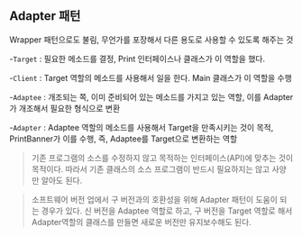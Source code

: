 ## Adapter 패턴

Wrapper 패턴으로도 불림, 무언가를 포장해서 다른 용도로 사용할 수 있도록 해주는 것

-`Target` : 필요한 메소드를 결정, Print 인터페이스나 클래스가 이 역할을 했다.

-`Client` : Target 역할의 메소드를 사용해서 일을 한다. Main 클래스가 이 역할을 수행

-`Adaptee` : 개조되는 쪽, 이미 준비되어 있는 메소드를 가지고 있는 역할, 이를 Adapter가 개조해서 필요한 형식으로 변환

-`Adapter` : Adaptee 역할의 메소드를 사용해서 Target을 만족시키는 것이 목적, PrintBanner가 이를 수행, 즉, Adaptee를 Target으로 변환하는 역할

> 기존 프로그램의 소스를 수정하지 않고 목적하는 인터페이스(API)에 맞추는 것이 목적이다. 따라서 기존 클래스의 소스 프로그램이 반드시 필요하지는 않고 사양만 알아도 된다.

> 소프트웨어 버전 업에서 구 버전과의 호환성을 위해 Adapter 패턴이 도움이 되는 경우가 있다. 신 버전을 Adaptee 역할로 하고, 구 버전을 Target 역할로 해서 Adapter역할의 클래스를 만들면 새로운 버전만 유지보수해도 된다.  